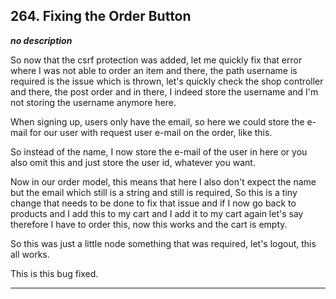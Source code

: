 ## 264. Fixing the Order Button

<strong><em>no description</em></strong>

So now that the csrf protection was added, let me quickly fix that error where I
was not able to order an item and there, the path username is required is the
issue which is thrown, let's quickly check the shop controller and there, the
post order and in there, I indeed store the username and I'm not storing the
username anymore here. 

When signing up, users only have the email, so here we could store the e-mail
for our user with request user e-mail on the order, like this. 

So instead of the name, I now store the e-mail of the user in here or you also
omit this and just store the user id, whatever you want. 

Now in our order model, this means that here I also don't expect the name but
the email which still is a string and still is required, So this is a tiny
change that needs to be done to fix that issue and if I now go back to products
and I add this to my cart and I add it to my cart again let's say therefore I
have to order this, now this works and the cart is empty. 

So this was just a little node something that was required, let's logout, this
all works. 

This is this bug fixed. 

---